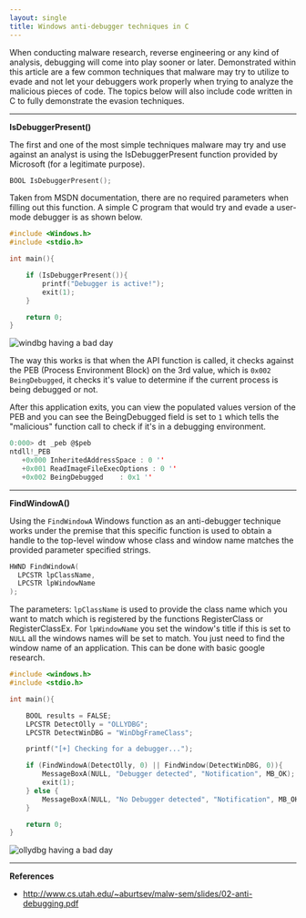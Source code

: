 ```yaml
---
layout: single
title: Windows anti-debugger techniques in C
---
```


When conducting malware research, reverse engineering or any kind of analysis, debugging will come into play sooner or later. Demonstrated within this article are a few common techniques that malware may try to utilize to evade and not let your debuggers work properly when trying to analyze the malicious pieces of code. The topics below will also include code written in C to fully demonstrate the evasion techniques.

----

**IsDebuggerPresent()**

The first and one of the most simple techniques malware may try and use against an analyst is using the IsDebuggerPresent function provided by Microsoft (for a legitimate purpose).

```c
BOOL IsDebuggerPresent();
```

Taken from MSDN documentation, there are no required parameters when filling out this function. A simple C program that would try and evade a user-mode debugger is as shown below.

```c
#include <Windows.h>
#include <stdio.h>

int main(){

    if (IsDebuggerPresent()){
        printf("Debugger is active!");
        exit(1);
    }

    return 0;
}
```

![windbg having a bad day](https://raw.githubusercontent.com/FULLSHADE/FULLSHADE.github.io/master/static/img/_posts/antidebug1.png)

The way this works is that when the API function is called, it checks against the PEB (Process Environment Block) on the 3rd value, which is `0x002 BeingDebugged`, it checks it's value to determine if the current process is being debugged or not.

After this application exits, you can view the populated values version of the PEB and you can see the BeingDebugged field is set to `1` which tells the "malicious" function call to check if it's in a debugging environment.

```c
0:000> dt _peb @$peb
ntdll!_PEB
   +0x000 InheritedAddressSpace : 0 ''
   +0x001 ReadImageFileExecOptions : 0 ''
   +0x002 BeingDebugged    : 0x1 ''
```

----

**FindWindowA()**

Using the `FindWindowA` Windows function as an anti-debugger technique works under the premise that this specific function is used to obtain a handle to the top-level window whose class and window name matches the provided parameter specified strings.

```c
HWND FindWindowA(
  LPCSTR lpClassName,
  LPCSTR lpWindowName
);
```

The parameters: `lpClassName` is used to provide the class name which you want to match which is registered by the functions RegisterClass or RegisterClassEx. For `lpWindowName` you set the window's title if this is set to `NULL` all the windows names will be set to match. You just need to find the window name of an application. This can be done with basic google research.

```c
#include <windows.h>
#include <stdio.h>

int main(){

    BOOL results = FALSE;
    LPCSTR DetectOlly = "OLLYDBG";
    LPCSTR DetectWinDBG = "WinDbgFrameClass";

    printf("[+] Checking for a debugger...");

    if (FindWindowA(DetectOlly, 0) || FindWindow(DetectWinDBG, 0)){
        MessageBoxA(NULL, "Debugger detected", "Notification", MB_OK);
        exit(1);
    } else {
        MessageBoxA(NULL, "No Debugger detected", "Notification", MB_OK);
    }

    return 0;
}

```

![ollydbg having a bad day](https://raw.githubusercontent.com/FULLSHADE/FULLSHADE.github.io/master/static/img/_posts/antidebug2.png)

----

**References**

- http://www.cs.utah.edu/~aburtsev/malw-sem/slides/02-anti-debugging.pdf
